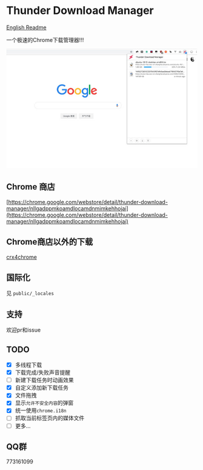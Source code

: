 # Thunder Download Manager

[English Readme](README.md)

一个极速的Chrome下载管理器!!!

![preview.jpg](preview.jpg)

## Chrome 商店
[https://chrome.google.com/webstore/detail/thunder-download-manager/nllgadppmkoamdlocamdnmimkehhojai](https://chrome.google.com/webstore/detail/thunder-download-manager/nllgadppmkoamdlocamdnmimkehhojai)

## Chrome商店以外的下载
[crx4chrome](https://www.crx4chrome.com/crx/163978/)

## 国际化

见 `public/_locales`

## 支持

欢迎pr和issue

## TODO

- [x] 多线程下载
- [x] 下载完成/失败声音提醒
- [ ] 新建下载任务时动画效果
- [x] 自定义添加新下载任务
- [x] 文件拖拽
- [x] 显示`允许不安全内容`的弹窗
- [x] 统一使用`chrome.i18n`
- [ ] 抓取当前标签页内的媒体文件
- [ ] 更多...

## QQ群

773161099
